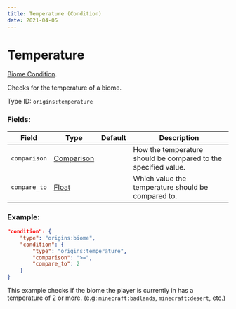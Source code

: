 ```yaml
---
title: Temperature (Condition)
date: 2021-04-05
---
```

# Temperature

[Biome Condition](../biome_conditions.md).

Checks for the temperature of a biome.

Type ID: `origins:temperature`

### Fields:

Field  | Type | Default | Description
-------|------|---------|-------------
`comparison` | [Comparison](../data_types/comparison.md) | | How the temperature should be compared to the specified value.
`compare_to` | [Float](../data_types/float.md) | | Which value the temperature should be compared to.

### Example:
```json
"condition": {
    "type": "origins:biome",
    "condition": {
        "type": "origins:temperature",
        "comparison": ">=",
        "compare_to": 2
    }
}
```
This example checks if the biome the player is currently in has a temperature of 2 or more. (e.g: `minecraft:badlands`, `minecraft:desert`, etc.)